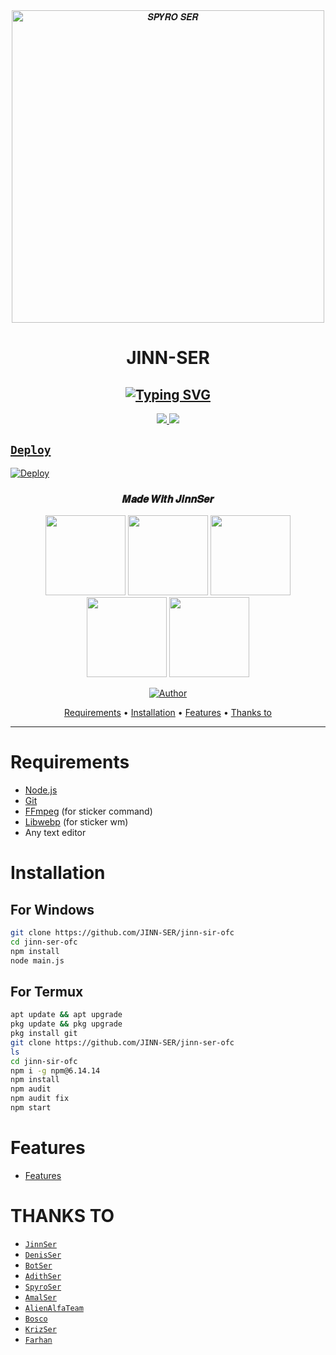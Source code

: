 <div align="center">
<img src="https://i.imgur.com/Mq6kYc4.jpeg" alt="𝑺𝑷𝒀𝑹𝑶 𝑺𝑬𝑹" width="500" />

# JINN-SER

## [![Typing SVG](https://readme-typing-svg.herokuapp.com?font=Lemon+milk&color=F70000&lines=Welcome+to+JINN-SER+WA+Bot+repo;Created+by+Devalal;This+is+a+Featured+bot;With+Love+JINN-SER)](https://git.io/typing-svg)

</div>
<p align="center">
  <a href="https://instagram.com/_.deva_lal._"><img src="https://img.shields.io/badge/Instagram-E4405F?style=for-the-badge&logo=instagram&logoColor=white"/> 
  <a href="https://wa.me/919946470485"><img src="https://img.shields.io/badge/WhatsApp-25D366?style=for-the-badge&logo=whatsapp&logoColor=white" />
</p>

## `Deploy`
[![Deploy](https://www.herokucdn.com/deploy/button.svg)](https://heroku.com/deploy?template=https://github.com/JINN-SER/jinn-ser-ofc/)
<h3 align="center">𝑴𝒂𝒅𝒆 𝑾𝒊𝒕𝒉 𝑱𝒊𝒏𝒏𝑺𝒆𝒓</h3>
<p align="center">
  <a href="https://github.com/JINN-SER"><img src="https://i.imgur.com/X8MUqgj.jpeg" height="128" width="128" /></a>
  <a href="https://github.com/DENIS"><img src="https://i.imgur.com/iCBCQGe.jpeg" height="128" width="128" /></a>
  <a href="https://github.com/BotSerOfc"><img src="https://i.imgur.com/4J1ND8N.jpeg" height="128" width="128" /></a>
  <a href="https://github.com/Adithhariuesrbot"><img src="https://i.imgur.com/NGDAvG9.jpeg" height="128" width="128" /></a>
  <a href="https://github.com/spyro-ser-ofc"><img src="https://i.imgur.com/pKI0URL.jpeg" height="128" width="128" /></a>
</p>

<p align="center">
  <a href="https://github.com/JINN-SER"><img title="Author" src="https://img.shields.io/badge/Author-JINN-purple.svg?style=for-the-badge&logo=github" /></a>

<p align="center">
  <a href="https://github.com/JINN-SER/Jinn-ser-ofc#requirements">Requirements</a> •
  <a href="https://github.com/JINN-SER/Jinn-ser-ofc#instalasi">Installation</a> •
  <a href="https://github.com/JINN-SER/Jinn-ser-ofc#features">Features</a> •
  <a href="https://github.com/JINN-SER/Jinn-ser-ofc#thanks-to">Thanks to</a>
</p>
</div>


---



# Requirements
* [Node.js](https://nodejs.org/en/)
* [Git](https://git-scm.com/downloads)
* [FFmpeg](https://github.com/BtbN/FFmpeg-Builds/releases) (for sticker command)
* [Libwebp](https://developers.google.com/speed/webp/download) (for sticker wm)
* Any text editor

# Installation
## For Windows
```bash
git clone https://github.com/JINN-SER/jinn-sir-ofc
cd jinn-ser-ofc
npm install
node main.js
```
## For Termux
```bash
apt update && apt upgrade
pkg update && pkg upgrade
pkg install git
git clone https://github.com/JINN-SER/jinn-ser-ofc
ls
cd jinn-sir-ofc
npm i -g npm@6.14.14
npm install
npm audit
npm audit fix
npm start
```

# Features
- [Features](https://github.com/JINN-SER/jinn-ser-ofc/blob/master/Bosco.js)

# THANKS TO
* [`JinnSer`](https://github.com/JINN-SER)
* [`DenisSer`](https://github.com/DENIS)
* [`BotSer`](https://github.com/BotSerOfc)
* [`AdithSer`](https://github.com/Adithhariuesrbot)
* [`SpyroSer`](https://github.com/spyrosir45)
* [`AmalSer`](https://github.com/cyberchekuthan)
* [`AlienAlfaTeam`](https://github.com/Alien-alfa)
* [`Bosco`](https://github.com/WAHID-BOT)
* [`KrizSer`](https://github.com/Kannanser)
* [`Farhan`](https://github.com/farhandqz)
